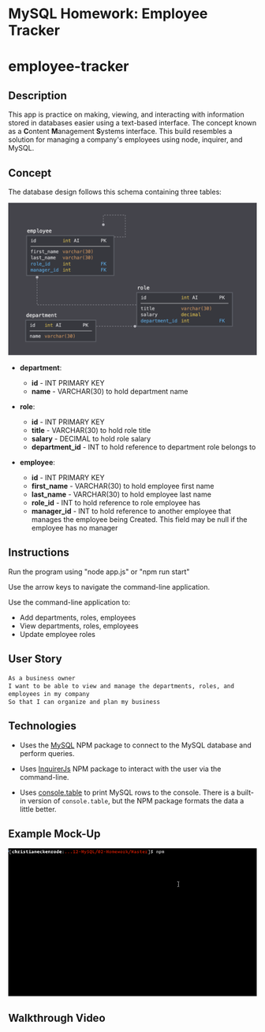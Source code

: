 # MySQL Homework: Employee Tracker
# employee-tracker

## Description

This app is practice on making, viewing, and interacting with information stored in databases easier using a text-based interface. The concept known as a **C**ontent **M**anagement **S**ystems interface. This build resembles a solution for managing a company's employees using node, inquirer, and MySQL.

## Concept

The database design follows this schema containing three tables:

![Database Schema](assets/images/schema.png)

* **department**:

  * **id** - INT PRIMARY KEY
  * **name** - VARCHAR(30) to hold department name

* **role**:

  * **id** - INT PRIMARY KEY
  * **title** -  VARCHAR(30) to hold role title
  * **salary** -  DECIMAL to hold role salary
  * **department_id** -  INT to hold reference to department role belongs to

* **employee**:

  * **id** - INT PRIMARY KEY
  * **first_name** - VARCHAR(30) to hold employee first name
  * **last_name** - VARCHAR(30) to hold employee last name
  * **role_id** - INT to hold reference to role employee has
  * **manager_id** - INT to hold reference to another employee that manages the employee being Created. This field may be null if the employee has no manager

## Instructions

Run the program using "node app.js" or "npm run start"

Use the arrow keys to navigate the command-line application.

Use the command-line application to:

  * Add departments, roles, employees
  * View departments, roles, employees
  * Update employee roles

## User Story

```
As a business owner
I want to be able to view and manage the departments, roles, and employees in my company
So that I can organize and plan my business
```

## Technologies

* Uses the [MySQL](https://www.npmjs.com/package/mysql) NPM package to connect to the MySQL database and perform queries.

* Uses [InquirerJs](https://www.npmjs.com/package/inquirer/v/0.2.3) NPM package to interact with the user via the command-line.

* Uses [console.table](https://www.npmjs.com/package/console.table) to print MySQL rows to the console. There is a built-in version of `console.table`, but the NPM package formats the data a little better.

## Example Mock-Up

![Employee Tracker](assets/images/employee-tracker.gif)

## Walkthrough Video

